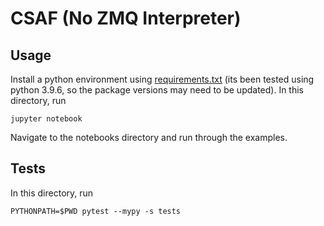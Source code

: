 # CSAF (No ZMQ Interpreter)

## Usage

Install a python environment using [requirements.txt](./requirements.txt) 
(its been tested using python 3.9.6, so the package versions may need to be
updated). In this directory, run
```
jupyter notebook
```
Navigate to the notebooks directory and run through the examples.

## Tests

In this directory, run
```
PYTHONPATH=$PWD pytest --mypy -s tests
```
